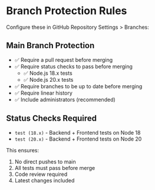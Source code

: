 # Branch Protection Rules

Configure these in GitHub Repository Settings > Branches:

## Main Branch Protection
- ✅ Require a pull request before merging
- ✅ Require status checks to pass before merging
  - ✅ Node.js 18.x tests
  - ✅ Node.js 20.x tests  
- ✅ Require branches to be up to date before merging
- ✅ Require linear history
- ✅ Include administrators (recommended)

## Status Checks Required
- `test (18.x)` - Backend + Frontend tests on Node 18
- `test (20.x)` - Backend + Frontend tests on Node 20

This ensures:
1. No direct pushes to main
2. All tests must pass before merge
3. Code review required
4. Latest changes included